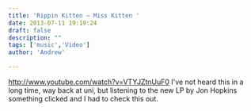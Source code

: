 ```yaml
---
title: 'Rippin Kitten — Miss Kitten '
date: 2013-07-11 19:19:24
draft: false
description: ""
tags: ['music','Video']
author: 'Andrew'

---
```


http://www.youtube.com/watch?v=VTYJZtnUuF0 I've not heard this in a long time, way back at uni, but listening to the new LP by Jon Hopkins something clicked and I had to check this out.
